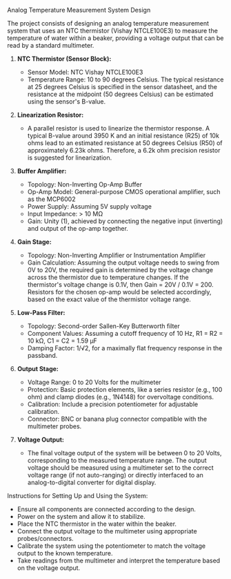 Analog Temperature Measurement System Design

The project consists of designing an analog temperature measurement system that uses an NTC thermistor (Vishay NTCLE100E3) to measure the temperature of water within a beaker, providing a voltage output that can be read by a standard multimeter.

1. **NTC Thermistor (Sensor Block):**
   - Sensor Model: NTC Vishay NTCLE100E3
   - Temperature Range: 10 to 90 degrees Celsius. The typical resistance at 25 degrees Celsius is specified in the sensor datasheet, and the resistance at the midpoint (50 degrees Celsius) can be estimated using the sensor's B-value.

2. **Linearization Resistor:**
   - A parallel resistor is used to linearize the thermistor response. A typical B-value around 3950 K and an initial resistance (R25) of 10k ohms lead to an estimated resistance at 50 degrees Celsius (R50) of approximately 6.23k ohms. Therefore, a 6.2k ohm precision resistor is suggested for linearization.

3. **Buffer Amplifier:**
   - Topology: Non-Inverting Op-Amp Buffer
   - Op-Amp Model: General-purpose CMOS operational amplifier, such as the MCP6002
   - Power Supply: Assuming 5V supply voltage
   - Input Impedance: > 10 MΩ
   - Gain: Unity (1), achieved by connecting the negative input (inverting) and output of the op-amp together.

4. **Gain Stage:**
   - Topology: Non-Inverting Amplifier or Instrumentation Amplifier
   - Gain Calculation: Assuming the output voltage needs to swing from 0V to 20V, the required gain is determined by the voltage change across the thermistor due to temperature changes. If the thermistor's voltage change is 0.1V, then Gain = 20V / 0.1V = 200. Resistors for the chosen op-amp would be selected accordingly, based on the exact value of the thermistor voltage range.

5. **Low-Pass Filter:**
   - Topology: Second-order Sallen-Key Butterworth filter
   - Component Values: Assuming a cutoff frequency of 10 Hz, R1 = R2 = 10 kΩ, C1 = C2 = 1.59 µF
   - Damping Factor: 1/√2, for a maximally flat frequency response in the passband.

6. **Output Stage:**
   - Voltage Range: 0 to 20 Volts for the multimeter
   - Protection: Basic protection elements, like a series resistor (e.g., 100 ohm) and clamp diodes (e.g., 1N4148) for overvoltage conditions.
   - Calibration: Include a precision potentiometer for adjustable calibration.
   - Connector: BNC or banana plug connector compatible with the multimeter probes.

7. **Voltage Output:**
   - The final voltage output of the system will be between 0 to 20 Volts, corresponding to the measured temperature range. The output voltage should be measured using a multimeter set to the correct voltage range (if not auto-ranging) or directly interfaced to an analog-to-digital converter for digital display.

Instructions for Setting Up and Using the System:
- Ensure all components are connected according to the design.
- Power on the system and allow it to stabilize.
- Place the NTC thermistor in the water within the beaker.
- Connect the output voltage to the multimeter using appropriate probes/connectors.
- Calibrate the system using the potentiometer to match the voltage output to the known temperature.
- Take readings from the multimeter and interpret the temperature based on the voltage output.